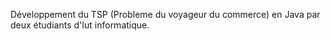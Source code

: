 Développement du TSP (Probleme du voyageur du commerce) en Java par deux étudiants d'Iut informatique.